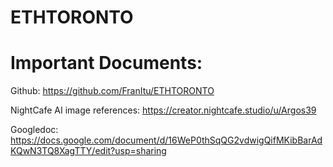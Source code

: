 # ETHTORONTO

# Important Documents:

Github: https://github.com/FranItu/ETHTORONTO

NightCafe AI image references: https://creator.nightcafe.studio/u/Argos39

Googledoc: https://docs.google.com/document/d/16WeP0thSqQG2vdwigQifMKibBarAdKQwN3TQ8XagTTY/edit?usp=sharing
